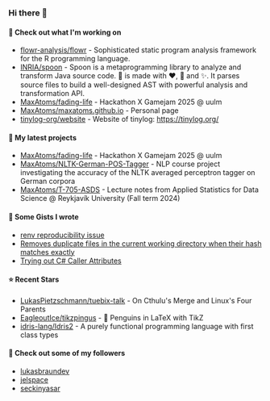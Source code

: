 ### Hi there 👋

#### 👷 Check out what I'm working on

- [flowr-analysis/flowr](https://github.com/flowr-analysis/flowr) - Sophisticated static program analysis framework for the R programming language.
- [INRIA/spoon](https://github.com/INRIA/spoon) - Spoon is a metaprogramming library to analyze and transform Java source code. :spoon: is made with :heart:, :beers: and :sparkles:. It parses source files to build a well-designed AST with powerful analysis and transformation API.
- [MaxAtoms/fading-life](https://github.com/MaxAtoms/fading-life) - Hackathon X Gamejam 2025 @ uulm
- [MaxAtoms/maxatoms.github.io](https://github.com/MaxAtoms/maxatoms.github.io) - Personal page
- [tinylog-org/website](https://github.com/tinylog-org/website) - Website of tinylog: https://tinylog.org/

#### 🌱 My latest projects

- [MaxAtoms/fading-life](https://github.com/MaxAtoms/fading-life) - Hackathon X Gamejam 2025 @ uulm
- [MaxAtoms/NLTK-German-POS-Tagger](https://github.com/MaxAtoms/NLTK-German-POS-Tagger) - NLP course project investigating the accuracy of the NLTK averaged perceptron tagger on German corpora
- [MaxAtoms/T-705-ASDS](https://github.com/MaxAtoms/T-705-ASDS) - Lecture notes from Applied Statistics for Data Science @ Reykjavík University (Fall term 2024)

#### 📓 Some Gists I wrote

- [renv reproducibility issue](https://gist.github.com/fa19949eb41f7bdc24277cc49a73de2f)
- [Removes duplicate files in the current working directory when their hash matches exactly](https://gist.github.com/adb1a103726545c84d591b7be5eec134)
- [Trying out C# Caller Attributes](https://gist.github.com/9b9f14f7bab6d7ed7a64316d211d5f5d)

#### ⭐ Recent Stars

- [LukasPietzschmann/tuebix-talk](https://github.com/LukasPietzschmann/tuebix-talk) - On Cthulu&#39;s Merge and Linux&#39;s Four Parents
- [EagleoutIce/tikzpingus](https://github.com/EagleoutIce/tikzpingus) - 🐧 Penguins in LaTeX with TikZ
- [idris-lang/Idris2](https://github.com/idris-lang/Idris2) - A purely functional programming language with first class types

#### 👯 Check out some of my followers

- [lukasbraundev](https://github.com/lukasbraundev)
- [jelspace](https://github.com/jelspace)
- [seckinyasar](https://github.com/seckinyasar)
